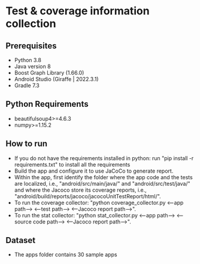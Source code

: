 # Test & coverage information collection

## Prerequisites
- Python 3.8
- Java version 8
- Boost Graph Library (1.66.0)
- Android Studio (Giraffe | 2022.3.1)
- Gradle 7.3

## Python Requirements
- beautifulsoup4>=4.6.3
- numpy>=1.15.2

## How to run
- If you do not have the requirements installed in python: run "pip install -r requirements.txt" to install all the requirements
- Build the app and configure it to use JaCoCo to generate report.
- Within the app, first identify the folder where the app code and the tests are localized, i.e., "android/src/main/java/" and "android/src/test/java/" and where the Jacoco store its coverage reports, i.e., "android/build/reports/jacoco/jacocoUnitTestReport/html/".
- To run the coverage collector: "python coverage_collector.py <--app path--> <--test path--> <--Jacoco report path-->".
- To run the stat collector: "python stat_collector.py <--app path--> <--source code path--> <--Jacoco report path-->".

## Dataset
- The apps folder contains 30 sample apps
